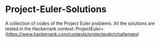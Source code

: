 # Project-Euler-Solutions
A collection of codes of the Project Euler problems.
All the solutions are tested in the Hackerrank contest: ProjectEuler+ (https://www.hackerrank.com/contests/projecteuler/challenges)

